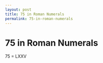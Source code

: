 ```yaml
---
layout: post
title: 75 in Roman Numerals
permalink: 75-in-roman-numerals
---
```


# 75 in Roman Numerals

75 = LXXV
